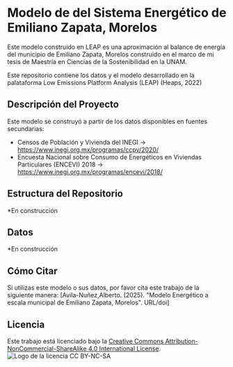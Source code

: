 # Modelo de del Sistema Energético de Emiliano Zapata, Morelos
Este modelo construido en LEAP es una aproximación al balance de energía del municipio de Emiliano Zapata, Morelos construido en el marco de mi tesis de Maestría en Ciencias de la Sostenibilidad en la UNAM.


Este repositorio contiene los datos y el modelo desarrollado en la palataforma Low Emissions Platform Analysis (LEAP) (Heaps, 2022)

## Descripción del Proyecto

Este modelo se construyó a partir de los datos disponibles en fuentes secundarias:
- Censos de Población y Vivienda del INEGI -> https://www.inegi.org.mx/programas/ccpv/2020/
- Encuesta Nacional sobre Consumo de Energéticos en Viviendas Particulares (ENCEVI) 2018 ->  https://www.inegi.org.mx/programas/encevi/2018/

## Estructura del Repositorio

*En construcción

## Datos

*En construcción

## Cómo Citar

Si utilizas este modelo o sus datos, por favor cita este trabajo de la siguiente manera:
[Avila-Nuñez,Alberto. (2025). "Modelo Energético a escala municipal de Emiliano Zapata, Morelos". URL/doi]

## Licencia

Este trabajo está licenciado bajo la [Creative Commons Attribution-NonCommercial-ShareAlike 4.0 International License](https://github.com/aavnu-1013/Emiliano-Zapata-LEAP-Municipal/tree/main?tab=CC0-1.0-1-ov-file).
![Logo de la licencia CC BY-NC-SA](https://i.creativecommons.org/l/by-nc-sa/4.0/88x31.png)
